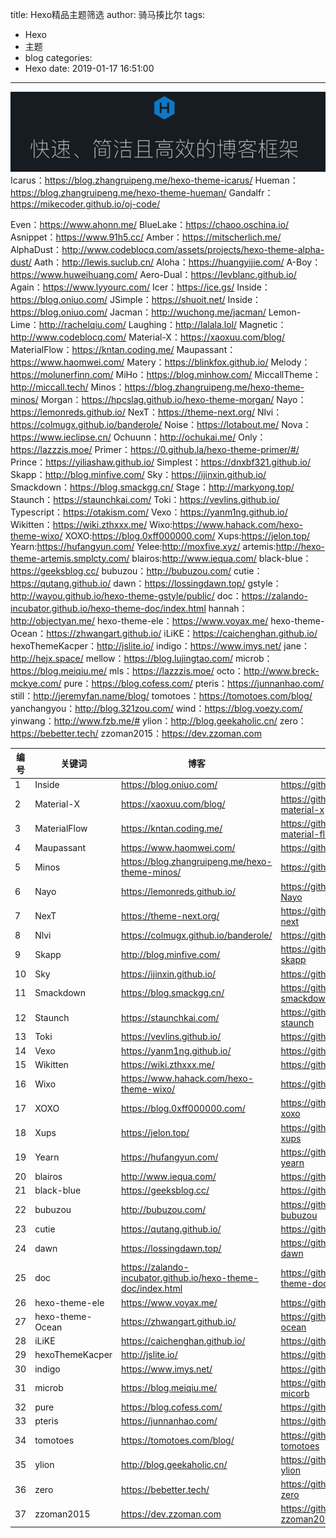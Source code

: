 title: Hexo精品主题筛选
author: 骑马揍比尔
tags:
  - Hexo
  - 主题
  - blog
categories:
  - Hexo
date: 2019-01-17 16:51:00
---

![overwrote existing file](./images/image.png)
Icarus：https://blog.zhangruipeng.me/hexo-theme-icarus/
Hueman：https://blog.zhangruipeng.me/hexo-theme-hueman/
Gandalfr：https://mikecoder.github.io/oj-code/

<!--more-->

Even：https://www.ahonn.me/
BlueLake：https://chaoo.oschina.io/
Asnippet：https://www.91h5.cc/
Amber：https://mitscherlich.me/
AlphaDust：http://www.codeblocq.com/assets/projects/hexo-theme-alpha-dust/
Aath：http://lewis.suclub.cn/
Aloha：https://huangyijie.com/
A-Boy：https://www.huweihuang.com/
Aero-Dual：https://levblanc.github.io/
Again：https://www.lyyourc.com/
Icer：https://ice.gs/
Inside：https://blog.oniuo.com/
JSimple：https://shuoit.net/
Inside：https://blog.oniuo.com/
Jacman：http://wuchong.me/jacman/
Lemon-Lime：http://rachelqiu.com/
Laughing：http://lalala.lol/
Magnetic：http://www.codeblocq.com/
Material-X：https://xaoxuu.com/blog/
MaterialFlow：https://kntan.coding.me/
Maupassant：https://www.haomwei.com/
Matery：https://blinkfox.github.io/
Melody：https://molunerfinn.com/
MiHo：https://blog.minhow.com/
MiccallTheme：http://miccall.tech/
Minos：https://blog.zhangruipeng.me/hexo-theme-minos/
Morgan：https://hpcslag.github.io/hexo-theme-morgan/
Nayo：https://lemonreds.github.io/
NexT：https://theme-next.org/
Nlvi：https://colmugx.github.io/banderole/
Noise：https://lotabout.me/
Nova：https://www.ieclipse.cn/
Ochuunn：http://ochukai.me/
Only：https://lazzzis.moe/
Primer：https://0.github.la/hexo-theme-primer/#/
Prince：https://yiliashaw.github.io/
Simplest：https://dnxbf321.github.io/
Skapp：http://blog.minfive.com/
Sky：https://ijinxin.github.io/
Smackdown：https://blog.smackgg.cn/
Stage：http://markyong.top/
Staunch：https://staunchkai.com/
Toki：https://vevlins.github.io/
Typescript：https://otakism.com/
Vexo：https://yanm1ng.github.io/
Wikitten：https://wiki.zthxxx.me/
Wixo:https://www.hahack.com/hexo-theme-wixo/
XOXO:https://blog.0xff000000.com/
Xups:https://jelon.top/
Yearn:https://hufangyun.com/
Yelee:http://moxfive.xyz/
artemis:http://hexo-theme-artemis.smplcty.com/
blairos:http://www.iequa.com/
black-blue：https://geeksblog.cc/
bubuzou：http://bubuzou.com/
cutie：https://qutang.github.io/
dawn：https://lossingdawn.top/
gstyle：http://wayou.github.io/hexo-theme-gstyle/public/
doc：https://zalando-incubator.github.io/hexo-theme-doc/index.html
hannah：http://objectyan.me/
hexo-theme-ele：https://www.voyax.me/
hexo-theme-Ocean：https://zhwangart.github.io/
iLiKE：https://caichenghan.github.io/
hexoThemeKacper：http://jslite.io/
indigo：https://www.imys.net/
jane：http://hejx.space/
mellow：https://blog.lujingtao.com/
microb：https://blog.meiqiu.me/
mls：https://lazzzis.moe/
octo：http://www.breck-mckye.com/
pure：https://blog.cofess.com/
pteris：https://junnanhao.com/
still：http://jeremyfan.name/blog/
tomotoes：https://tomotoes.com/blog/
yanchangyou：http://blog.321zou.com/
wind：https://blog.voezy.com/
yinwang：http://www.fzb.me/#
ylion：http://blog.geekaholic.cn/
zero：https://bebetter.tech/
zzoman2015：https://dev.zzoman.com

|编号|关键词|博客|git地址|推荐星级|
|---|-----|----|------|-------|
|1|Inside|https://blog.oniuo.com/|https://github.com/elmorec/hexo-theme-inside|♥♥♥♥♥♥|
|2|Material-X|https://xaoxuu.com/blog/|https://github.com/xaoxuu/hexo-theme-material-x|♥♥♥♥♥♥|
|3|MaterialFlow|https://kntan.coding.me/|https://github.com/stkevintan/hexo-theme-material-flow|♥♥♥♥♥|
|4|Maupassant|https://www.haomwei.com/|https://github.com/tufu9441/maupassant-hexo|♥♥♥♥♥|
|5|Minos|https://blog.zhangruipeng.me/hexo-theme-minos/|https://github.com/ppoffice/hexo-theme-minos|♥♥♥♥♥|
|6|Nayo|https://lemonreds.github.io/|https://github.com/Lemonreds/hexo-theme-Nayo|♥♥♥♥♥|
|7|NexT|https://theme-next.org/|https://github.com/theme-next/hexo-theme-next|♥♥♥♥♥♥|
|8|Nlvi|https://colmugx.github.io/banderole/|https://github.com/ColMugX/hexo-theme-Nlvi|♥♥♥♥|
|9|Skapp|http://blog.minfive.com/|https://github.com/Mrminfive/hexo-theme-skapp|♥♥♥♥♥♥|
|10|Sky|https://ijinxin.github.io/|https://github.com/iJinxin/hexo-theme-sky|♥♥♥♥♥♥|
|11|Smackdown|https://blog.smackgg.cn/|https://github.com/smackgg/hexo-theme-smackdown|♥♥♥♥♥♥|
|12|Staunch|https://staunchkai.com/|https://github.com/staunchkai/hexo-theme-staunch|♥♥♥♥♥|
|13|Toki|https://vevlins.github.io/|https://github.com/Vevlins/hexo-theme-toki|♥♥♥♥♥|
|14|Vexo|https://yanm1ng.github.io/|https://github.com/yanm1ng/hexo-theme-vexo|♥♥♥♥♥♥|
|15|Wikitten|https://wiki.zthxxx.me/|https://github.com/zthxxx/hexo-theme-Wikitten|♥♥♥♥♥♥|
|16|Wixo|https://www.hahack.com/hexo-theme-wixo/|https://github.com/wzpan/hexo-theme-wixo|♥♥♥♥♥♥|
|17|XOXO|https://blog.0xff000000.com/|https://github.com/KevinOfNeu/hexo-theme-xoxo|♥♥♥♥♥|
|18|Xups|https://jelon.top/|https://github.com/jangdelong/hexo-theme-xups|♥♥♥♥♥♥♥|
|19|Yearn|https://hufangyun.com/|https://github.com/Youthink/hexo-themes-yearn|♥♥♥♥♥|
|20|blairos|http://www.iequa.com/|https://github.com/52binge/hexo-theme-blairos|♥♥♥♥♥♥|
|21|black-blue|https://geeksblog.cc/|https://github.com/maochunguang/black-blue|♥♥♥♥|
|22|bubuzou|http://bubuzou.com/|https://github.com/bulandent/hexo-theme-bubuzou|♥♥♥♥♥♥♥|
|23|cutie|https://qutang.github.io/|https://github.com/qutang/hexo-theme-cutie|♥♥♥♥♥|
|24|dawn|https://lossingdawn.top/|https://github.com/Ruffianjiang/hexo-theme-dawn|♥♥♥♥♥♥♥|
|25|doc|https://zalando-incubator.github.io/hexo-theme-doc/index.html|https://github.com/zalando-incubator/hexo-theme-doc|♥♥♥♥♥|
|26|hexo-theme-ele|https://www.voyax.me/|https://github.com/voyax/hexo-theme-ele|♥♥♥♥♥♥|
|27|hexo-theme-Ocean|https://zhwangart.github.io/|https://github.com/zhwangart/hexo-theme-ocean|♥♥♥♥♥♥|
|28|iLiKE|https://caichenghan.github.io/|https://github.com/CaiChenghan/iLiKE|♥♥♥♥♥|
|29|hexoThemeKacper|http://jslite.io/|https://github.com/jaywcjlove/hexoThemeKacper|♥♥♥♥♥♥♥|
|30|indigo|https://www.imys.net/|https://github.com/yscoder/hexo-theme-indigo|♥♥♥♥♥♥|
|31|microb|https://blog.meiqiu.me/|https://github.com/microacup/hexo-theme-micorb|♥♥♥♥♥♥|
|32|pure|https://blog.cofess.com/|https://github.com/cofess/hexo-theme-pure|♥♥♥♥♥♥|
|33|pteris|https://junnanhao.com/|https://github.com/jonashao/hexo-theme-pteris|♥♥♥♥♥♥|
|34|tomotoes|https://tomotoes.com/blog/|https://github.com/tomotoes/hexo-theme-tomotoes|♥♥♥♥♥♥|
|35|ylion|http://blog.geekaholic.cn/|https://github.com/GeekaholicLin/hexo-theme-ylion|♥♥♥♥♥♥|
|36|zero|https://bebetter.tech/|https://github.com/loveminimal/hexo-theme-zero|♥♥♥♥♥♥♥♥|
|37|zzoman2015|https://dev.zzoman.com|https://github.com/reumia/hexo-theme-zzoman2015|♥♥♥♥♥♥|





